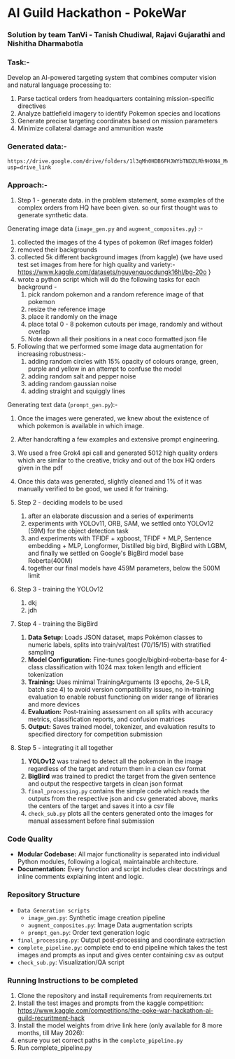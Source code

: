 # AI Guild Hackathon - PokeWar
### Solution by team TanVi - Tanish Chudiwal, Rajavi Gujarathi and Nishitha Dharmabotla

### Task:- 
Develop an AI-powered targeting system that combines computer vision
and natural language processing to:
1. Parse tactical orders from headquarters containing mission-specific
directives
2. Analyze battlefield imagery to identify Pokemon species and locations
3. Generate precise targeting coordinates based on mission parameters
4. Minimize collateral damage and ammunition waste

### Generated data:-
    https://drive.google.com/drive/folders/1l3qMh0HDB6FHJWYbTNDZLRh9HXN4_Mvg?usp=drive_link

### Approach:- 
1. Step 1 - generate data. in the problem statement, some examples of the complex orders from HQ have been given. 
so our first thought was to generate synthetic data. 

Generating image data (`image_gen.py` and `augment_composites.py`) :- 
   1. collected the images of the 4 types of pokemon (Ref images folder)
   2. removed their backgrounds
   3. collected 5k different background images (from kaggle) {we have used test set images from here for high quality and variety:- https://www.kaggle.com/datasets/nguyenquocdungk16hl/bg-20o }
   4. wrote a python script which will do the following tasks for each background - 
      1. pick random pokemon and a random reference image of that pokemon
      2. resize the reference image
      3. place it randomly on the image
      4. place total 0 - 8 pokemon cutouts per image, randomly and without overlap
      5. Note down all their positions in a neat coco formatted json file
   5. Following that we performed some image data augmentation for increasing robustness:-
      1. adding random circles with 15% opacity of colours orange, green, purple and yellow in an attempt to confuse the model
      2. adding random salt and pepper noise
      3. adding random gaussian noise
      4. adding straight and squiggly lines
   
Generating text data (`prompt_gen.py`):-
   1. Once the images were generated, we knew about the existence of which pokemon is available in which image. 
   2. After handcrafting a few examples and extensive prompt engineering.
   3. We used a free Grok4 api call and generated 5012 high quality orders which are similar to the creative, tricky and out of the box HQ orders given in the pdf
   4. Once this data was generated, slightly cleaned and 1% of it was manually verified to be good, we used it for training.

2. Step 2 - deciding models to be used
   1. after an elaborate discussion and a series of experiments
   2. experiments with YOLOv11, ORB, SAM, we settled onto YOLOv12 (59M) for the object detection task
   3. and experiments with TFIDF + xgboost, TFIDF + MLP, Sentence embedding + MLP, Longformer, Distilled big bird, BigBird with LGBM, and finally we settled on Google's BigBird model base Roberta(400M)
   4. together our final models have 459M parameters, below the 500M limit

3. Step 3 - training the YOLOv12
   1. dkj
   2. jdh

4. Step 4 - training the BigBird
   1. **Data Setup:** Loads JSON dataset, maps Pokémon classes to numeric labels, splits into train/val/test (70/15/15) with stratified sampling 
   2. **Model Configuration:** Fine-tunes google/bigbird-roberta-base for 4-class classification with 1024 max token length and efficient tokenization
   3. **Training:** Uses minimal TrainingArguments (3 epochs, 2e-5 LR, batch size 4) to avoid version compatibility issues, no in-training evaluation to enable robust functioning on wider range of libraries and more devices
   4. **Evaluation:** Post-training assessment on all splits with accuracy metrics, classification reports, and confusion matrices
   5. **Output:** Saves trained model, tokenizer, and evaluation results to specified directory for competition submission

5. Step 5 - integrating it all together
   1. **YOLOv12** was trained to detect all the pokemon in the image regardless of the target and return them in a clean csv format
   2. **BigBird** was trained to predict the target from the given sentence and output the respective targets in clean json format
   3. `final_processing.py` contains the simple code which reads the outputs from the respective json and csv generated above, marks the centers of the target and saves it into a csv file
   4. `check_sub.py` plots all the centers generated onto the images for manual assessment before final submission

### Code Quality
- **Modular Codebase:** All major functionality is separated into individual Python modules, following a logical, maintainable architecture.
- **Documentation:** Every function and script includes clear docstrings and inline comments explaining intent and logic.

### Repository Structure
- `Data Generation scripts`
  - `image_gen.py`: Synthetic image creation pipeline
  - `augment_composites.py`: Image Data augmentation scripts
  - `prompt_gen.py`: Order text generation logic
- `final_processing.py`: Output post-processing and coordinate extraction
- `complete_pipeline.py`: complete end to end pipeline which takes the test images and prompts as input and gives center containing csv as output
- `check_sub.py`: Visualization/QA script

### Running Instructions to be completed
1. Clone the repository and install requirements from requirements.txt
2. Install the test images and prompts from the kaggle competition: https://www.kaggle.com/competitions/the-poke-war-hackathon-ai-guild-recuritment-hack
3. Install the model weights from drive link here (only available for 8 more months, till May 2026): 
4. ensure you set correct paths in the `complete_pipeline.py`
5. Run complete_pipeline.py

